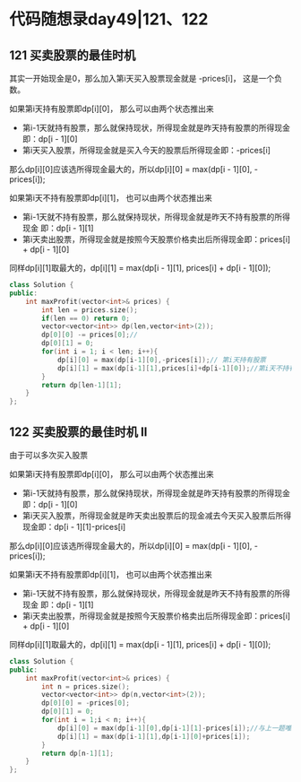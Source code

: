 # 代码随想录day49|121、122

## 121 买卖股票的最佳时机

其实一开始现金是0，那么加入第i天买入股票现金就是 -prices[i]， 这是一个负数。

如果第i天持有股票即dp\[i][0]， 那么可以由两个状态推出来

- 第i-1天就持有股票，那么就保持现状，所得现金就是昨天持有股票的所得现金 即：dp\[i - 1][0]
- 第i天买入股票，所得现金就是买入今天的股票后所得现金即：-prices[i]

那么dp\[i][0]应该选所得现金最大的，所以dp\[i][0] = max(dp\[i - 1][0], -prices[i]);

如果第i天不持有股票即dp\[i][1]， 也可以由两个状态推出来

- 第i-1天就不持有股票，那么就保持现状，所得现金就是昨天不持有股票的所得现金 即：dp\[i - 1][1]
- 第i天卖出股票，所得现金就是按照今天股票价格卖出后所得现金即：prices[i] + dp\[i - 1][0]

同样dp\[i][1]取最大的，dp\[i][1] = max(dp\[i - 1][1], prices[i] + dp\[i - 1][0]);

```c++
class Solution {
public:
    int maxProfit(vector<int>& prices) {
        int len = prices.size();
        if(len == 0) return 0;
        vector<vector<int>> dp(len,vector<int>(2));
        dp[0][0] -= prices[0];//
        dp[0][1] = 0;
        for(int i = 1; i < len; i++){
            dp[i][0] = max(dp[i-1][0],-prices[i]);// 第i天持有股票
            dp[i][1] = max(dp[i-1][1],prices[i]+dp[i-1][0]);//第i天不持有股票，
        }
        return dp[len-1][1];
    }
};
```

## 122 买卖股票的最佳时机 II

由于可以多次买入股票

如果第i天持有股票即dp\[i][0]， 那么可以由两个状态推出来

- 第i-1天就持有股票，那么就保持现状，所得现金就是昨天持有股票的所得现金 即：dp\[i - 1][0]
- 第i天买入股票，所得现金就是昨天卖出股票后的现金减去今天买入股票后所得现金即：dp\[i - 1][1]-prices[i]

那么dp\[i][0]应该选所得现金最大的，所以dp\[i][0] = max(dp\[i - 1][0], -prices[i]);

如果第i天不持有股票即dp\[i][1]， 也可以由两个状态推出来

- 第i-1天就不持有股票，那么就保持现状，所得现金就是昨天不持有股票的所得现金 即：dp\[i - 1][1]
- 第i天卖出股票，所得现金就是按照今天股票价格卖出后所得现金即：prices[i] + dp\[i - 1][0]

同样dp\[i][1]取最大的，dp\[i][1] = max(dp\[i - 1][1], prices[i] + dp\[i - 1][0]);

```c++
class Solution {
public:
    int maxProfit(vector<int>& prices) {
        int n = prices.size();
        vector<vector<int>> dp(n,vector<int>(2));
        dp[0][0] = -prices[0];
        dp[0][1] = 0;
        for(int i = 1;i < n; i++){
            dp[i][0] = max(dp[i-1][0],dp[i-1][1]-prices[i]);//与上一题唯一不同
            dp[i][1] = max(dp[i-1][1],dp[i-1][0]+prices[i]);
        }
        return dp[n-1][1];
    }
};
```

